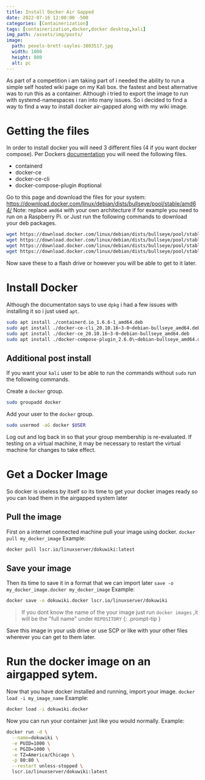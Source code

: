```yaml
---
title: Install Docker Air Gapped
date: 2022-07-16 12:00:00 -500
categories: [Containerization]
tags: [containerization,docker,docker desktop,kali]
img_path: /assets/img/posts/
image:
  path: pexels-brett-sayles-3803517.jpg
  width: 1000
  height: 800
  alt: pc
---
```


As part of a competition i am taking part of i needed the ability to run a simple self hosted wiki page on my Kali box. the fastest and best alternative was to run this as a container.
Although i tried to export the image to run with systemd-namespaces i ran into many issues. So i decided to find a way to find a way to install docker air-gapped along with my wiki image.

# Getting the files
In order to install docker you will need 3 different files (4 if you want docker compose).
Per Dockers [documentation](https://docs.docker.com/engine/install/debian/#install-from-a-package) you will need the following files.
- containerd
- docker-ce
- docker-ce-cli
- docker-compose-plugin #optional

Go to this page and download the files for your system: https://download.docker.com/linux/debian/dists/bullseye/pool/stable/amd64/
Note: replace `amd64` with your own architecture if for example you need to run on a Raspberry Pi.
or
Just run the following commands to download your deb packages.
```bash
wget https://download.docker.com/linux/debian/dists/bullseye/pool/stable/amd64/containerd.io_1.6.6-1_amd64.deb
wget https://download.docker.com/linux/debian/dists/bullseye/pool/stable/amd64/docker-ce-cli_20.10.16~3-0~debian-bullseye_amd64.deb
wget https://download.docker.com/linux/debian/dists/bullseye/pool/stable/amd64/docker-ce_20.10.16~3-0~debian-bullseye_amd64.deb
wget https://download.docker.com/linux/debian/dists/bullseye/pool/stable/amd64/docker-compose-plugin_2.6.0~debian-bullseye_amd64.deb
```

Now save these to a flash drive or however you will be able to get to it later.

# Install Docker
Although the documentaton says to use `dpkg` i had a few issues with installing it so i just used `apt`.
```bash
sudo apt install ./containerd.io_1.6.6-1_amd64.deb
sudo apt install ./docker-ce-cli_20.10.16~3-0~debian-bullseye_amd64.deb
sudo apt install ./docker-ce_20.10.16~3-0~debian-bullseye_amd64.deb
sudo apt install ./docker-compose-plugin_2.6.0\~debian-bullseye_amd64.deb
```
## Additional post install
If you want your `kali` user to be able to run the commands without `sudo` run the following commands.

Create a `docker` group.
```bash
sudo groupadd docker
```
Add your user to the `docker` group.
```bash
sudo usermod -aG docker $USER
```
Log out and log back in so that your group membership is re-evaluated.
If testing on a virtual machine, it may be necessary to restart the virtual machine for changes to take effect.

# Get a Docker Image
So docker is useless by itself so its time to get your docker images ready so you can load them in the airgapped system later

## Pull the image
First on a internet connected machine pull your image using docker.
`docker pull my_docker_image`
Example:
```bash
docker pull lscr.io/linuxserver/dokuwiki:latest
```
## Save your image
Then its time to save it in a format that we can import later
`save -o my_docker_image.docker my_docker_image`
Example:
```bash
docker save -o dokuwiki.docker lscr.io/linuxserver/dokuwiki
```
>If you dont know the name of the your image just run `docker images` ,it will be the "full name" under `REPOSITORY`
{: .prompt-tip }

Save this image in your usb drive or use SCP or  like with your other files wherever you can get to them later.
# Run the docker image on an airgapped sytem.
Now that you have docker installed and running, import your image.
`docker load -i my_image_name`
Example:
```bash
docker load -i dokuwiki.docker
```
Now you can run your container just like you would normally.
Example:
```bash
docker run -d \
  --name=dokuwiki \
  -e PUID=1000 \
  -e PGID=1000 \
  -e TZ=America/Chicago \
  -p 80:80 \
  --restart unless-stopped \
  lscr.io/linuxserver/dokuwiki:latest
```
